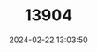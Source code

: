 ---
title: "13904"
category: "Mosia nigrescens"
draft: false
date: 2024-02-22 13:03:50
languages:
  English: ["Dark Sheath-tailed Bat", "Lesser Sheath-tailed Bat"]
---